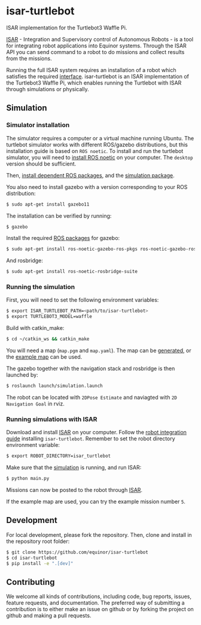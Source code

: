 # isar-turtlebot
ISAR implementation for the Turtlebot3 Waffle Pi.

[ISAR](https://github.com/equinor/isar) - Integration and Supervisory control of Autonomous Robots - is a tool for integrating robot applications into Equinor systems. Through the ISAR API you can send command to a robot to do missions and collect results from the missions.

Running the full ISAR system requires an installation of a robot which satisfies the required [interface](https://github.com/equinor/isar/blob/main/src/robot_interface/robot_interface.py). isar-turtlebot is an ISAR implementation of the Turtlebot3 Waffle Pi, which enables running the Turtlebot with ISAR through simulations or physically.

## Simulation

### Simulator installation

The simulator requires a computer or a virtual machine running Ubuntu. The turtlebot simulator works with different ROS/gazebo distributions, but this installation guide is based on `ROS noetic`. To install and run the turtlebot simulator, you will need to [install ROS noetic](http://wiki.ros.org/noetic/Installation/Ubuntu) on your computer. The `desktop` version should be sufficient.


Then, [install dependent ROS packages](https://emanual.robotis.com/docs/en/platform/turtlebot3/quick-start/), and the [simulation package](https://emanual.robotis.com/docs/en/platform/turtlebot3/simulation/).

You also need to install gazebo with a version corresponding to your ROS distribution:

```bash
$ sudo apt-get install gazebo11
```
The installation can be verified by running:
```bash
$ gazebo
```

Install the required [ROS packages](
https://gazebosim.org/tutorials?tut=ros_installing&cat=connect_ros) for gazebo:

```bash
$ sudo apt-get install ros-noetic-gazebo-ros-pkgs ros-noetic-gazebo-ros-control
```

And rosbridge:
```bash
$ sudo apt-get install ros-noetic-rosbridge-suite
```


### Running the simulation

First, you will need to set the following environment variables:

```bash
$ export ISAR_TURTLEBOT_PATH=<path/to/isar-turtlebot>
$ export TURTLEBOT3_MODEL=waffle
```

Build with catkin_make:
```bash
$ cd ~/catkin_ws && catkin_make
```

You will need a map (`map.pgm` and `map.yaml`). The map can be [generated](https://emanual.robotis.com/docs/en/platform/turtlebot3/slam_simulation), or the [example map](https://github.com/equinor/isar-turtlebot/tree/main/maps) can be used. 

The gazebo together with the navigation stack and rosbridge is then launched by:

```bash
$ roslaunch launch/simulation.launch
```


The robot  can be located with `2DPose Estimate` and naviagted with `2D Navigation Goal` in rviz. 

### Running simulations with ISAR

Download and install [ISAR](github.com/equinor/isar) on your computer. Follow the [robot integration guide](https://github.com/equinor/isar#robot-integration) installing `isar-turtlebot`. Remember to set the robot directory environment variable:

```bash
$ export ROBOT_DIRECTORY=isar_turtlebot
```

Make sure that the [simulation](#running-the-simulation) is running, and run ISAR:

```bash
$ python main.py
```

Missions can now be posted to the robot through [ISAR](https://github.com/equinor/isar#running-a-robot-mission).

If the example map are used, you can try the example mission number `5`.

## Development

For local development, please fork the repository. Then, clone and install in the repository root folder:

```bash
$ git clone https://github.com/equinor/isar-turtlebot
$ cd isar-turtlebot
$ pip install -e ".[dev]"
```

## Contributing
We welcome all kinds of contributions, including code, bug reports, issues, feature requests, and documentation. The preferred way of submitting a contribution is to either make an issue on github or by forking the project on github and making a pull requests.

